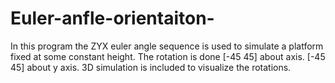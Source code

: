 # Euler-anfle-orientaiton-
In this program the ZYX euler angle sequence is used to simulate a platform fixed at some constant height. The rotation is done [-45 45] about axis. [-45 45] about y axis. 3D simulation is included to visualize the rotations. 
